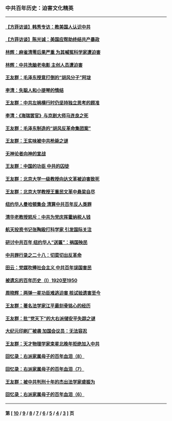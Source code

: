 ### 中共百年历史：迫害文化精英
---
#### [【方菲访谈】韩秀专访：教美国人认识中共](../../pages/nf1176111/n13821310.md?03040430) 
#### [【方菲访谈】陈光诚：美国应帮助终结共产暴政](../../pages/nf1176111/n13759521.md?03040430) 
#### [林辉：麻雀清零后果严重 为其喊冤科学家遭迫害](../../pages/nf1176111/n13746900.md?03040430) 
#### [林辉：中共洗脑老电影 主创人员遭迫害](../../pages/nf1176111/n13699437.md?03040430) 
#### [王友群：毛泽东授意打倒的“胡风分子”阿垅](../../pages/nf1176111/n13592541.md?03040430) 
#### [李清：失聪人和小提琴的情结](../../pages/nf1176111/n13459280.md?03040430) 
#### [王友群：中共左祸横行时仍坚持独立思考的顾准](../../pages/nf1176111/n13444722.md?03040430) 
#### [李清：《海瑞罢官》与京剧大师马连良之死](../../pages/nf1176111/n13412316.md?03040430) 
#### [王友群：毛泽东制造的“胡风反革命集团案”](../../pages/nf1176111/n13324909.md?03040430) 
#### [王友群：王实味被中共枪毙之谜](../../pages/nf1176111/n13307502.md?03040430) 
#### [无神论者向神的宣战](../../pages/nf1176111/n13281535.md?03040430) 
#### [王友群：中国的功臣 中共的囚徒](../../pages/nf1176111/n13291790.md?03040430) 
#### [王友群：北京大学一级教授向达文革被迫害致死](../../pages/nf1176111/n13150966.md?03040430) 
#### [王友群：北京大学教授王重民文革中悬梁自尽](../../pages/nf1176111/n13084645.md?03040430) 
#### [纽约华人曼哈顿集会 清算中共百年反人类罪](../../pages/nf1176111/n13084157.md?03040430) 
#### [清华老教授怒斥：中共为党庆挥霍纳税人钱](../../pages/nf1176111/n13071430.md?03040430) 
#### [航天投资书记张陶殴打科学家 引发国际关注](../../pages/nf1176111/n13069132.md?03040430) 
#### [研讨中共百年 纽约华人“送匾”：祸国殃民](../../pages/nf1176111/n13057367.md?03040430) 
#### [中共罪行录之二十八：切菜切出反革命](../../pages/nf1176111/n13030600.md?03040430) 
#### [田云：党媒吹捧社会主义 中共百年误国害民](../../pages/nf1176111/n13006682.md?03040430) 
#### [被遗忘的百年历史（I）1920至1950](../../pages/nf1176111/n12986411.md?03040430) 
#### [周晓辉：两弹一星功臣难逃迫害 核试验遗害至今](../../pages/nf1176111/n12974997.md?03040430) 
#### [王友群：著名法学家江平最刻骨铭心的经历](../../pages/nf1176111/n12970787.md?03040430) 
#### [王友群：批“党天下”的大右派储安平失踪之谜](../../pages/nf1176111/n12954229.md?03040430) 
#### [大纪元印刷厂被袭 加国会议员：无法容忍](../../pages/nf1176111/n12883028.md?03040430) 
#### [王友群：天才物理学家束星北晚年拒绝加入中共](../../pages/nf1176111/n12792913.md?03040430) 
#### [回忆录：右派家属母子的百年血泪（8）](../../pages/nf1176111/n12706196.md?03040430) 
#### [回忆录：右派家属母子的百年血泪（7）](../../pages/nf1176111/n12706191.md?03040430) 
#### [王友群：被中共判刑十年的杰出法学家盛振为](../../pages/nf1176111/n12706141.md?03040430) 
#### [回忆录：右派家属母子的百年血泪（6）](../../pages/nf1176111/n12698863.md?03040430) 

---
#### 第 [ [10](./10.md?03040430) / [9](./9.md?03040430) / [8](./8.md?03040430) / [7](./7.md?03040430) / [6](./6.md?03040430) / [5](./5.md?03040430) / [4](./4.md?03040430) / [3](./3.md?03040430) ] 页

